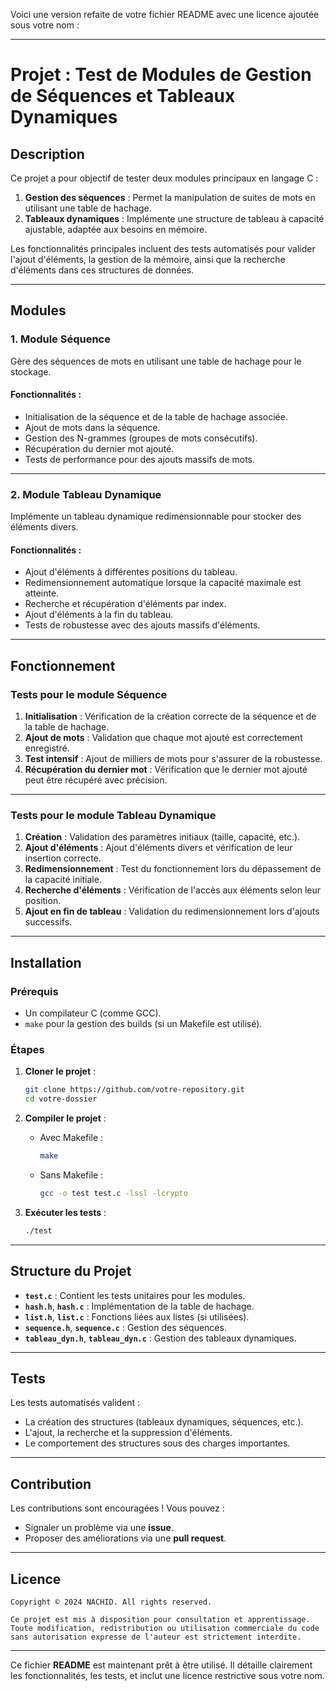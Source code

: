 Voici une version refaite de votre fichier README avec une licence ajoutée sous votre nom :

---

# **Projet : Test de Modules de Gestion de Séquences et Tableaux Dynamiques**

## **Description**

Ce projet a pour objectif de tester deux modules principaux en langage C : 
1. **Gestion des séquences** : Permet la manipulation de suites de mots en utilisant une table de hachage.
2. **Tableaux dynamiques** : Implémente une structure de tableau à capacité ajustable, adaptée aux besoins en mémoire.

Les fonctionnalités principales incluent des tests automatisés pour valider l'ajout d'éléments, la gestion de la mémoire, ainsi que la recherche d'éléments dans ces structures de données.

---

## **Modules**

### **1. Module Séquence**
Gère des séquences de mots en utilisant une table de hachage pour le stockage.

#### **Fonctionnalités :**
- Initialisation de la séquence et de la table de hachage associée.
- Ajout de mots dans la séquence.
- Gestion des N-grammes (groupes de mots consécutifs).
- Récupération du dernier mot ajouté.
- Tests de performance pour des ajouts massifs de mots.

---

### **2. Module Tableau Dynamique**
Implémente un tableau dynamique redimensionnable pour stocker des éléments divers.

#### **Fonctionnalités :**
- Ajout d'éléments à différentes positions du tableau.
- Redimensionnement automatique lorsque la capacité maximale est atteinte.
- Recherche et récupération d'éléments par index.
- Ajout d'éléments à la fin du tableau.
- Tests de robustesse avec des ajouts massifs d'éléments.

---

## **Fonctionnement**

### **Tests pour le module Séquence**
1. **Initialisation** : Vérification de la création correcte de la séquence et de la table de hachage.
2. **Ajout de mots** : Validation que chaque mot ajouté est correctement enregistré.
3. **Test intensif** : Ajout de milliers de mots pour s'assurer de la robustesse.
4. **Récupération du dernier mot** : Vérification que le dernier mot ajouté peut être récupéré avec précision.

---

### **Tests pour le module Tableau Dynamique**
1. **Création** : Validation des paramètres initiaux (taille, capacité, etc.).
2. **Ajout d'éléments** : Ajout d'éléments divers et vérification de leur insertion correcte.
3. **Redimensionnement** : Test du fonctionnement lors du dépassement de la capacité initiale.
4. **Recherche d'éléments** : Vérification de l'accès aux éléments selon leur position.
5. **Ajout en fin de tableau** : Validation du redimensionnement lors d'ajouts successifs.

---

## **Installation**

### **Prérequis**
- Un compilateur C (comme GCC).
- `make` pour la gestion des builds (si un Makefile est utilisé).

### **Étapes**
1. **Cloner le projet** :
   ```bash
   git clone https://github.com/votre-repository.git
   cd votre-dossier
   ```

2. **Compiler le projet** :
   - Avec Makefile :
     ```bash
     make
     ```
   - Sans Makefile :
     ```bash
     gcc -o test test.c -lssl -lcrypto
     ```

3. **Exécuter les tests** :
   ```bash
   ./test
   ```

---

## **Structure du Projet**

- **`test.c`** : Contient les tests unitaires pour les modules.
- **`hash.h`**, **`hash.c`** : Implémentation de la table de hachage.
- **`list.h`**, **`list.c`** : Fonctions liées aux listes (si utilisées).
- **`sequence.h`**, **`sequence.c`** : Gestion des séquences.
- **`tableau_dyn.h`**, **`tableau_dyn.c`** : Gestion des tableaux dynamiques.

---

## **Tests**

Les tests automatisés valident :
- La création des structures (tableaux dynamiques, séquences, etc.).
- L'ajout, la recherche et la suppression d'éléments.
- Le comportement des structures sous des charges importantes.

---

## **Contribution**

Les contributions sont encouragées ! Vous pouvez :
- Signaler un problème via une **issue**.
- Proposer des améliorations via une **pull request**.

---

## **Licence**

```text
Copyright © 2024 NACHID. All rights reserved.

Ce projet est mis à disposition pour consultation et apprentissage. Toute modification, redistribution ou utilisation commerciale du code sans autorisation expresse de l'auteur est strictement interdite.
```

--- 

Ce fichier **README** est maintenant prêt à être utilisé. Il détaille clairement les fonctionnalités, les tests, et inclut une licence restrictive sous votre nom.
